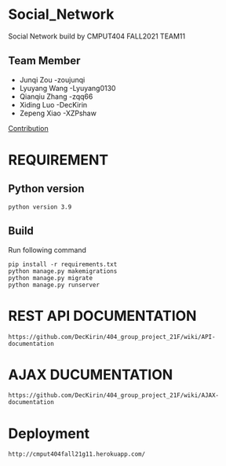 # Social_Network
Social Network build by CMPUT404 FALL2021 TEAM11
## Team Member
 * Junqi Zou          -zoujunqi
 * Lyuyang Wang       -Lyuyang0130
 * Qianqiu Zhang      -zqq66
 * Xiding Luo         -DecKirin
 * Zepeng Xiao        -XZPshaw

[Contribution](https://github.com/DecKirin/404_group_project_21F/wiki/Contributions)


# REQUIREMENT

## Python version
```
python version 3.9
```
## Build
Run following command
```
pip install -r requirements.txt
python manage.py makemigrations
python manage.py migrate
python manage.py runserver
```

# REST API DOCUMENTATION
```
https://github.com/DecKirin/404_group_project_21F/wiki/API-documentation
```
# AJAX DUCUMENTATION
```
https://github.com/DecKirin/404_group_project_21F/wiki/AJAX-documentation
```


# Deployment
```
http://cmput404fall21g11.herokuapp.com/
```

